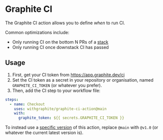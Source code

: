 # Graphite CI

The Graphite CI action allows you to define _when_ to run CI.

Common optimizations include:

- Only running CI on the bottom N PRs of a [stack](https://stacking.dev)
- Only running CI once downstack CI has passed

## Usage

1. First, get your CI token from https://app.graphite.dev/ci
2. Set the CI token as a secret in your repository or organisation, named
   `GRAPHITE_CI_TOKEN` (or whatever you prefer).
3. Then, add the CI step to your workflow file:

```yml
steps:
  - name: Checkout
    uses: withgraphite/graphite-ci-action@main
    with:
      graphite_token: ${{ secrets.GRAPHITE_CI_TOKEN }}
```

To instead use a
[specific version](https://github.com/withgraphite/graphite-ci-action/tags) of
this action, replace `@main` with `@v1.0` (or whatever the current latest
version is).
